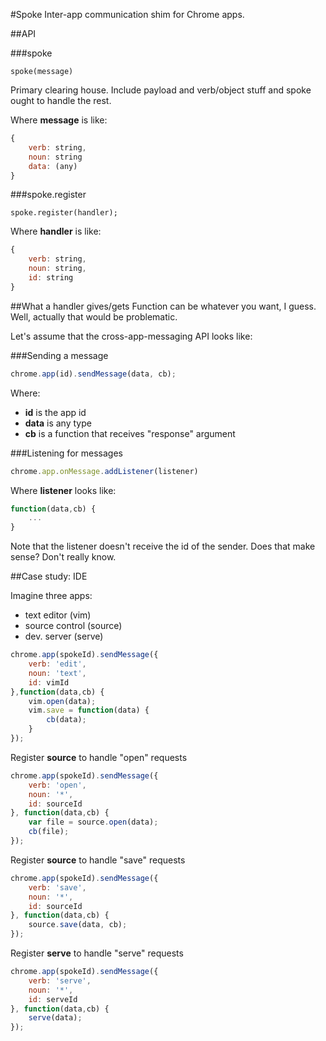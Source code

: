 #Spoke
Inter-app communication shim for Chrome apps.


##API

###spoke

    spoke(message)
    
Primary clearing house. Include payload and verb/object stuff and spoke ought to handle the rest.

Where __message__ is like:

```javascript
{
    verb: string,
    noun: string
    data: (any)
}
```

###spoke.register

    spoke.register(handler);
    
Where __handler__ is like:

```javascript
{
    verb: string,
    noun: string,
    id: string
}
```

##What a handler gives/gets
Function can be whatever you want, I guess. Well, actually that would be problematic.

Let's assume that the cross-app-messaging API looks like:

###Sending a message
```javascript
chrome.app(id).sendMessage(data, cb);
```

Where:
- __id__ is the app id
- __data__ is any type
- __cb__ is a function that receives "response" argument


###Listening for messages
```javascript
chrome.app.onMessage.addListener(listener)
```

Where __listener__ looks like:

```javascript
function(data,cb) {
    ...
}
```

Note that the listener doesn't receive the id of the sender. Does that make sense? Don't really know.

##Case study: IDE

Imagine three apps: 
- text editor (vim)
- source control (source)
- dev. server (serve)

```javascript
chrome.app(spokeId).sendMessage({
    verb: 'edit',
    noun: 'text',
    id: vimId
},function(data,cb) {
    vim.open(data);
    vim.save = function(data) {
        cb(data);
    }
});
```

Register __source__ to handle "open" requests
```javascript
chrome.app(spokeId).sendMessage({
    verb: 'open',
    noun: '*',
    id: sourceId
}, function(data,cb) {
    var file = source.open(data);
    cb(file);
});
```

Register __source__ to handle "save" requests
```javascript
chrome.app(spokeId).sendMessage({
    verb: 'save',
    noun: '*',
    id: sourceId
}, function(data,cb) {
    source.save(data, cb);
});
```

Register __serve__ to handle "serve" requests
```javascript
chrome.app(spokeId).sendMessage({
    verb: 'serve',
    noun: '*',
    id: serveId
}, function(data,cb) {
    serve(data);
});

